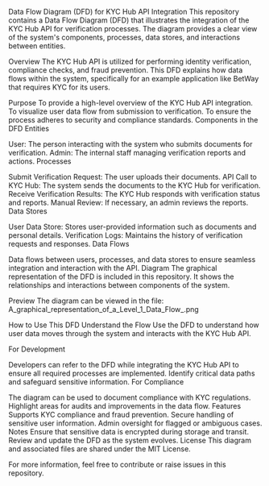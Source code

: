 Data Flow Diagram (DFD) for KYC Hub API Integration
This repository contains a Data Flow Diagram (DFD) that illustrates the integration of the KYC Hub API for verification processes. The diagram provides a clear view of the system's components, processes, data stores, and interactions between entities.

Overview
The KYC Hub API is utilized for performing identity verification, compliance checks, and fraud prevention. This DFD explains how data flows within the system, specifically for an example application like BetWay that requires KYC for its users.

Purpose
To provide a high-level overview of the KYC Hub API integration.
To visualize user data flow from submission to verification.
To ensure the process adheres to security and compliance standards.
Components in the DFD
Entities

User: The person interacting with the system who submits documents for verification.
Admin: The internal staff managing verification reports and actions.
Processes

Submit Verification Request: The user uploads their documents.
API Call to KYC Hub: The system sends the documents to the KYC Hub for verification.
Receive Verification Results: The KYC Hub responds with verification status and reports.
Manual Review: If necessary, an admin reviews the reports.
Data Stores

User Data Store: Stores user-provided information such as documents and personal details.
Verification Logs: Maintains the history of verification requests and responses.
Data Flows

Data flows between users, processes, and data stores to ensure seamless integration and interaction with the API.
Diagram
The graphical representation of the DFD is included in this repository. It shows the relationships and interactions between components of the system.

Preview
The diagram can be viewed in the file:
A_graphical_representation_of_a_Level_1_Data_Flow_.png

How to Use This DFD
Understand the Flow
Use the DFD to understand how user data moves through the system and interacts with the KYC Hub API.

For Development

Developers can refer to the DFD while integrating the KYC Hub API to ensure all required processes are implemented.
Identify critical data paths and safeguard sensitive information.
For Compliance

The diagram can be used to document compliance with KYC regulations.
Highlight areas for audits and improvements in the data flow.
Features
Supports KYC compliance and fraud prevention.
Secure handling of sensitive user information.
Admin oversight for flagged or ambiguous cases.
Notes
Ensure that sensitive data is encrypted during storage and transit.
Review and update the DFD as the system evolves.
License
This diagram and associated files are shared under the MIT License.

For more information, feel free to contribute or raise issues in this repository.
